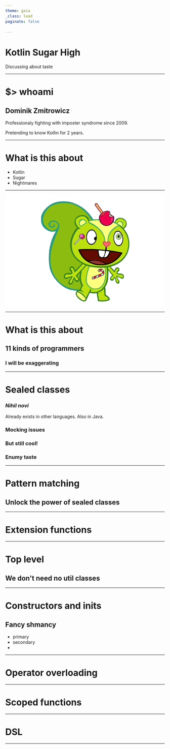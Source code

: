 ```yaml
---
theme: gaia
_class: lead
paginate: false

---
```


# Kotlin Sugar High

Discussing about taste

---

# $> whoami

## Dominik Zmitrowicz

Professionaly fighting with imposter syndrome since 2009.

Pretending to know Kotlin for 2 years.

---

# What is this about



 - Kotlin
 - Sugar
 - Nightmares

---

![Sugar nightmares](flaky.png)

---
<style scoped>
    h2 {
      text-decoration-line: underline;
      text-decoration-style: wavy;
      text-decoration-color: white;
    }
</style>

# What is this about
## 11 kinds of programmers

### I will be exaggerating

---

# Sealed classes

### *Nihil novi*
Already exists in other languages. Also in Java.

### Mocking issues

### But still cool!

### Enumy taste

---

# Pattern matching

## Unlock the power of sealed classes

---

# Extension functions


---

# Top level

## We don't need no util classes

---

# Constructors and inits

## Fancy shmancy
 - primary 
 - secondary
 - 

---

# Operator overloading


---

# Scoped functions


---

# DSL


---
